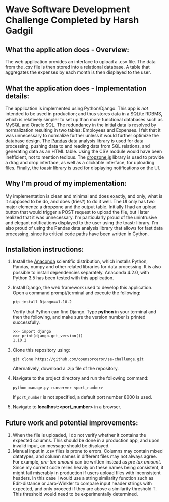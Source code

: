 # Wave Software Development Challenge Completed by Harsh Gadgil

## What the application does - Overview:
The web application provides an interface to upload a .csv file. The data from the .csv file is then stored into a relational database. A table that aggregates the expenses by each month is then displayed to the user. 

## What the application does - Implementation details:
The application is implemented using Python/Django. This app is *not* intended to be used in production; and thus stores data in a SQLite RDBMS, which is relatively simpler to set up than more functional databases such as MySQL and Oracle SQL. The redundancy in the initial data is resolved by normalization resulting in two tables: Employees and Expenses. I felt that it was unnecessary to normalize further unless it would further optimize the database design. The [Pandas][1] data analysis library is used for data processing, pushing data to and reading data from SQL relations, and generating data as an HTML table. Using the CSV module would have been inefficient, not to mention tedious. The [dropzone.js][2] library is used to provide a drag and drop interface, as well as a clickable interface, for uploading files. Finally, the [toastr][3] library is used for displaying notifications on the UI. 

## Why I'm proud of my implementation:
My implementation is clean and minimal and does exactly, and only, what is it supposed to be do, and does (tries?) to do it well. The UI only has two major elements: a dropzone and the output table. Initially I had an upload button that would trigger a POST request to upload the file, but I later realized that it was unnecessary. I'm particularly proud of the unintrusive and elegant notifications displayed to the user using the toastr library. I'm also proud of using the Pandas data analysis library that allows for fast data processing, since its critical code paths have been written in Cython. 

## Installation instructions:
1. Install the [Anaconda][4] scientific distribution, which installs Python, Pandas, numpy and other related libraries for data processing. It is also possible to install dependencies separately. Anaconda 4.2.0, with Python 3.5 has been tested with this application.
2. Install Django, the web framework used to develop this application. Open a command prompt/terminal and execute the following:

   ```
   pip install Django==1.10.2
   ```
   Verify that Python can find Django. Type **python** in your terminal and then the following, and make sure the version number is printed successfully. 
   ```
   >>> import django
   >>> print(django.get_version())
   1.10.2
   ```
3. Clone this repository using:

   ```
   git clone https://github.com/opensorceror/se-challenge.git
   ```
   Alternatively, download a .zip file of the repository.
4. Navigate to the project directory and run the following command:

   ```
   python manage.py runserver <port_number>
   ```
   If `port_number` is not specified, a default port number 8000 is used.
5. Navigate to **localhost:\<port_number>** in a browser. 


## Future work and potential improvements:
1. When the file is uploaded, I do not verify whether it contains the expected columns. This should be done in a production app, and upon invalid input, an message should be displayed.
2. Manual input in .csv files is prone to errors. Columns may contain mixed datatypes, and column names in different files may not always agree. For example, *pre-tax amount* can be written instead as *pre tax amount*. Since my current code relies heavily on these names being consistent, it might fail miserably in production if users upload files with inconsistent headers. In this case I would use a string similarity function such as Edit-distance or Jaro-Winkler to compare input header strings with expected, and only proceed if they are above a similarity threshold T. This threshold would need to be experimentally determined.  


[1]: https://github.com/pydata/pandas
[2]: https://github.com/enyo/dropzone
[3]: https://github.com/CodeSeven/toastr
[4]: https://www.continuum.io/downloads
